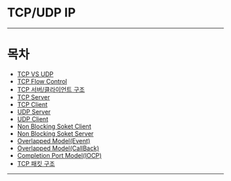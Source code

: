 # TCP/UDP IP

* * *
# 목차
* [TCP VS UDP](https://github.com/sunkiyu/TCP-UDP-IP/blob/main/TCP%20vs%20UDP/README.md)
* [TCP Flow Control](https://github.com/sunkiyu/Network-TCP-UDP-Socket/tree/main/TCP%20Control%20Flow)
* [TCP 서버/클라이언트 구조](https://github.com/sunkiyu/TCP-UDP-IP/blob/main/TCP%20%EC%84%9C%EB%B2%84%20%ED%81%B4%EB%9D%BC%EC%9D%B4%EC%96%B8%ED%8A%B8%20%EA%B5%AC%EC%A1%B0/README.md)
* [TCP Server](https://github.com/sunkiyu/TCP-UDP-IP/blob/main/TCP-Server/Server.cpp)
* [TCP Client](https://github.com/sunkiyu/TCP-UDP-IP/blob/main/TCP-Client/Client.cpp)
* [UDP Server](https://github.com/sunkiyu/TCP-UDP-IP/blob/main/UDP-Server/Server.cpp)
* [UDP Client](https://github.com/sunkiyu/TCP-UDP-IP/blob/main/UDP-Client/Client.cpp)
* [Non Blocking Soket Client](https://github.com/sunkiyu/TCP-UDP-IP/blob/main/Non%20Blocking%20Socket/Client.cpp)
* [Non Blocking Soket Server](https://github.com/sunkiyu/TCP-UDP-IP/blob/main/Non%20Blocking%20Socket/Server.cpp)
* [Overlapped Model(Event)](https://github.com/sunkiyu/TCP-UDP-IP/tree/main/Overlapped%20Model(Event))
* [Overlapped Model(CallBack)](https://github.com/sunkiyu/TCP-UDP-IP/tree/main/Overlapped%20Model(CallBack))
* [Completion Port Model(IOCP)](https://github.com/sunkiyu/TCP-UDP-IP/tree/main/Completion%20Port)
* [TCP 패킷 구조]()
* * *

